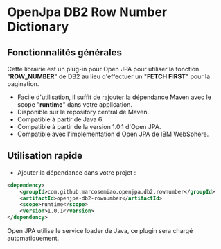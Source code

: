 # OpenJpa DB2 Row Number Dictionary

## Fonctionnalités générales
Cette librairie est un plug-in pour Open JPA pour utiliser la fonction "**ROW_NUMBER**" de DB2 au lieu d'effectuer un "**FETCH FIRST**" pour la pagination.

- Facile d'utilisation, il suffit de rajouter la dépendance Maven avec le scope "**runtime**" dans votre application.
- Disponible sur le repository central de Maven.
- Compatible à partir de Java 6.
- Compatible à partir de la version 1.0.1 d'Open JPA.
- Compatible avec l'implémentation d'Open JPA de IBM WebSphere.

## Utilisation rapide
- Ajouter la dépendance dans votre projet :

````xml
<dependency>
	<groupId>com.github.marcosemiao.openjpa.db2.rownumber</groupId>
	<artifactId>openjpa-db2-rownumber</artifactId>
	<scope>runtime</scope>
	<version>1.0.1</version>
</dependency>
````

Open JPA utilise le service loader de Java, ce plugin sera chargé automatiquement.